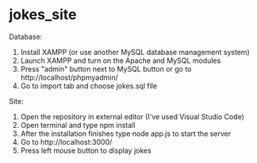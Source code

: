 # jokes_site
Database:
1. Install XAMPP (or use another MySQL database management system)
2. Launch XAMPP and turn on the Apache and MySQL modules
3. Press "admin" button next to MySQL button or go to http://localhost/phpmyadmin/
4. Go to import tab and choose jokes.sql file

Site:
1. Open the repository in external editor (I've used Visual Studio Code)
2. Open terminal and type npm install
3. After the installation finishes type node app.js to start the server
4. Go to http://localhost:3000/
5. Press left mouse button to display jokes
